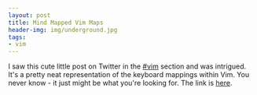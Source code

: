 ```yaml
---
layout: post
title: Mind Mapped Vim Maps
header-img: img/underground.jpg
tags:
- vim
---
```

I saw this cute little post on Twitter in the [\#vim](http://twitter.com/#search?q=%23vim) section and was intrigued. It's a pretty neat representation of the keyboard mappings within Vim. You never know - it just might be what you're looking for. The link is [here](http://imgur.com/xrLAk.png).
